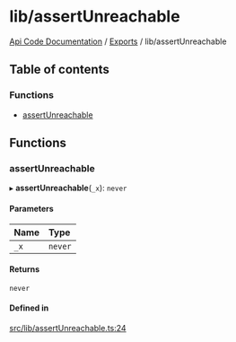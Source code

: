 # lib/assertUnreachable
 
[Api Code Documentation](../README.md) / [Exports](../modules.md) / lib/assertUnreachable

## Table of contents

### Functions

- [assertUnreachable](lib_assertUnreachable.md#assertunreachable)

## Functions

### assertUnreachable

▸ **assertUnreachable**(`_x`): `never`

#### Parameters

| Name | Type |
| :------ | :------ |
| `_x` | `never` |

#### Returns

`never`

#### Defined in

[src/lib/assertUnreachable.ts:24](https://github.com/openkfw/TruBudget/blob/1602d8b/api/src/lib/assertUnreachable.ts#L24)

